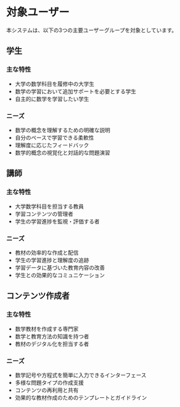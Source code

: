 # 対象ユーザー

本システムは、以下の3つの主要ユーザーグループを対象としています。

## 学生

### 主な特性
- 大学の数学科目を履修中の大学生
- 数学の学習において追加サポートを必要とする学生
- 自主的に数学を学習したい学生

### ニーズ
- 数学の概念を理解するための明確な説明
- 自分のペースで学習できる柔軟性
- 理解度に応じたフィードバック
- 数学的概念の視覚化と対話的な問題演習

## 講師

### 主な特性
- 大学数学科目を担当する教員
- 学習コンテンツの管理者
- 学生の学習進捗を監視・評価する者

### ニーズ
- 教材の効率的な作成と配信
- 学生の学習進捗と理解度の追跡
- 学習データに基づいた教育内容の改善
- 学生との効果的なコミュニケーション

## コンテンツ作成者

### 主な特性
- 数学教材を作成する専門家
- 数学と教育方法の知識を持つ者
- 教材のデジタル化を担当する者

### ニーズ
- 数学記号や方程式を簡単に入力できるインターフェース
- 多様な問題タイプの作成支援
- コンテンツの再利用と共有
- 効果的な教材作成のためのテンプレートとガイドライン
